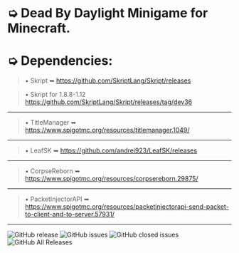 # ➭ Dead By Daylight Minigame for Minecraft.

# ➭ Dependencies:
> ▪ Skript ➥ https://github.com/SkriptLang/Skript/releases

> ▪ Skript for 1.8.8-1.12 https://github.com/SkriptLang/Skript/releases/tag/dev36
***
> ▪ TitleManager ➥ https://www.spigotmc.org/resources/titlemanager.1049/
***
> ▪ LeafSK ➥ https://github.com/andrei923/LeafSK/releases
***
> ▪ CorpseReborn ➥ https://www.spigotmc.org/resources/corpsereborn.29875/
***
> ▪ PacketInjectorAPI ➥ https://www.spigotmc.org/resources/packetinjectorapi-send-packet-to-client-and-to-server.57931/
***

![GitHub release](https://img.shields.io/github/release/andrei923/MicroBattles.svg?style=for-the-badge)
![GitHub issues](https://img.shields.io/github/issues-raw/andrei923/MicroBattles.svg?style=for-the-badge)
![GitHub closed issues](https://img.shields.io/github/issues-closed-raw/andrei923/MicroBattles.svg?style=for-the-badge)
![GitHub All Releases](https://img.shields.io/github/downloads/andrei923/MicroBattles/total.svg?style=for-the-badge)
